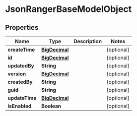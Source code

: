 
# JsonRangerBaseModelObject

## Properties
Name | Type | Description | Notes
------------ | ------------- | ------------- | -------------
**createTime** | [**BigDecimal**](BigDecimal.md) |  |  [optional]
**id** | [**BigDecimal**](BigDecimal.md) |  |  [optional]
**updatedBy** | **String** |  |  [optional]
**version** | [**BigDecimal**](BigDecimal.md) |  |  [optional]
**createdBy** | **String** |  |  [optional]
**guid** | **String** |  |  [optional]
**updateTime** | [**BigDecimal**](BigDecimal.md) |  |  [optional]
**isEnabled** | **Boolean** |  |  [optional]



